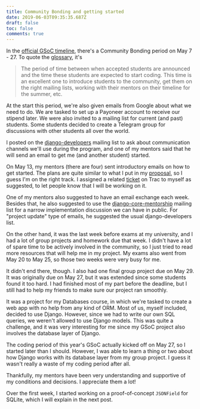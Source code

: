 ```yaml
---
title: Community Bonding and getting started
date: 2019-06-03T09:35:35.687Z
draft: false
toc: false
comments: true
---
```

In the [official GSoC timeline][timeline], there's a Community Bonding period
on May 7 - 27. To quote the [glossary][glossary], it's

> The period of time between when accepted students are announced and the time
> these students are expected to start coding. This time is an excellent one
> to introduce students to the community, get them on the right mailing lists,
> working with their mentors on their timeline for the summer, etc.

At the start this period, we're also given emails from Google about what we
need to do. We are tasked to set up a Payoneer account to receive our stipend
later. We were also invited to a mailing list for current (and past) students.
Some students decided to create a Telegram group for discussions with other
students all over the world.

I posted on the [django-developers] mailing list to ask about communication
channels we'll use during the program, and one of my mentors said that he will
send an email to get me (and another student) started.

On May 13, my mentors (there are four) sent introductory emails on how to
get started. The plans are quite similar to what I put in my
[proposal][proposal], so I guess I'm on the right track. I assigned a related
[ticket][ticket] on Trac to myself as suggested, to let people know that I
will be working on it.

One of my mentors also suggested to have an email exchange each week. Besides
that, he also suggested to use the [django-core-mentorship] mailing list for
a narrow implementation discussion we can have in public. For "project update"
type of emails, he suggested the usual django-developers list.

On the other hand, it was the last week before exams at my university, and I
had a lot of group projects and homework due that week. I didn't have a lot
of spare time to be actively involved in the community, so I just tried to
read more resources that will help me in my project. My exams also went from
May 20 to May 25, so those two weeks were very busy for me.

It didn't end there, though. I also had one final group project due on May 29.
It was originally due on May 27, but it was extended since some students found
it too hard. I had finished most of my part before the deadline, but I still
had to help my friends to make sure our project ran smoothly.

It was a project for my Databases course, in which we're tasked to create a
web app with no help from any kind of ORM. Most of us, myself included,
decided to use Django. However, since we had to write our own SQL queries,
we weren't allowed to use Django models. This was quite a challenge, and it
was very interesting for me since my GSoC project also involves the database
layer of Django.

The coding period of this year's GSoC actually kicked off on May 27, so I
started later than I should. However, I was able to learn a thing or two
about how Django works with its database layer from my group project. I guess
it wasn't really a waste of my coding period after all.

Thankfully, my mentors have been very understanding and supportive of my
conditions and decisions. I appreciate them a lot!

Over the first week, I started working on a proof-of-concept `JSONField` for
SQLite, which I will explain in the next post.


[timeline]: https://summerofcode.withgoogle.com/how-it-works/#timeline
[glossary]: https://developers.google.com/open-source/gsoc/resources/glossary#community_bonding_period
[django-developers]: https://groups.google.com/d/msg/django-developers/M4dYz7T2SUo/cjGIfng-BAAJ
[proposal]: https://gist.github.com/laymonage/b53a1acbbab36b77776cd526b48fd2a5
[ticket]: https://code.djangoproject.com/ticket/12990
[django-core-mentorship]: https://groups.google.com/forum/#!forum/django-core-mentorship
